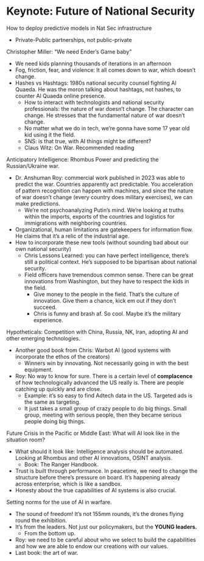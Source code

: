 # Keynote: Future of National Security

How to deploy predictive models in Nat Sec infrastructure 

- Private-Public partnerships, not public-private

Christopher Miller: “We need Ender’s Game baby” 

- We need kids planning thousands of iterations in an afternoon
- Fog, friction, fear, and violence: It all comes down to war, which doesn’t change.
- Hashes vs Hashtags: 1980s national security counsel fighting Al Quaeda. He was the moron talking about hashtags, not hashes, to counter Al Quaeda online presence.
    - How to interact with technologists and national security professionals: the nature of war doesn’t change. The character can change. He stresses that the fundamental nature of war doesn’t change.
    - No matter what we do in tech, we’re gonna have some 17 year old kid using it the field.
    - SNS: is that true, with AI things might be different?
    - Claus Witz: On War. Recommended reading

Anticipatory Intelligence: Rhombus Power and predicting the Russian/Ukraine war. 

- Dr. Anshuman Roy: commercial work published in 2023 was able to predict the war. Countries apparently act predictable. You acceleration of pattern recognition can happen with machines, and since the nature of war doesn’t change (every country does military exercises), we can make predictions.
    - We’re not psychoanalyzing Putin’s mind. We’re looking at truths within the imports, exports of the countries and logistics for immigrations with neighboring countries.
- Organizational, human limitations are gatekeepers for information flow. He claims that it’s a relic of the industrial age.
- How to incorporate these new tools (without sounding bad about our own national security)
    - Chris Lessons Learned: you can have perfect intelligence, there’s still a political context. He’s supposed to be bipartisan about national security.
    - Field officers have tremendous common sense. There can be great innovations from Washington, but they have to respect the kids in the field.
        - Give money to the people in the field. That’s the culture of innovation. Give them a chance, kick em out if they don’t succeed.
        - Chris is funny and brash af. So cool. Maybe it’s the military experience.

Hypotheticals: Competition with China, Russia, NK, Iran, adopting AI and other emerging technologies. 

- Another good book from Chris: Warbot AI (good systems with incorporate the ethos of the creators)
    - Winners win by innovating. Not necessarily going in with the best equipment.
- Roy: No way to know for sure. There is a certain level of **complacence** of how technologically advanced the US really is. There are people catching up quickly and are close.
    - Example: it’s so easy to find Adtech data in the US. Targeted ads is the same as targeting.
    - It just takes a small group of crazy people to do big things. Small group, meeting with serious people, then they became serious people doing big things.

Future Crisis in the Pacific or Middle East: What will AI look like in the situation room? 

- What should it look like: Intelligence analysis should be automated. Looking at Rhombus and other AI innovations, OSINT analysis.
    - Book: The Ranger Handbook.
- Trust is built through performance. In peacetime, we need to change the structure before there’s pressure on board. It’s happening already across enterprise, which is like a sandbox.
- Honesty about the true capabilities of AI systems is also crucial.

Setting norms for the use of AI in warfare. 

- The sound of freedom! It’s not 155mm rounds, it’s the drones flying round the exhibition.
- It’s from the leaders. Not just our policymakers, but the **YOUNG leaders.**
    - From the bottom up.
- Roy: we need to be careful about who we select to build the capabilities and how we are able to endow our creations with our values.
- Last book: the art of war.